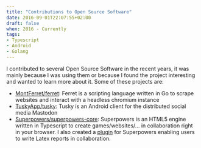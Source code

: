 ```yaml
---
title: "Contributions to Open Source Software"
date: 2016-09-01T22:07:55+02:00
draft: false
when: 2016 - Currently
tags:
- Typescript
- Android
- Golang
---
```


I contributed to several Open Source Software in the recent years, it was mainly because I was using them or because I found the project interesting and wanted to learn more about it. <!--more--> Some of these projects are:

- [MontFerret/ferret](https://github.com/MontFerret/ferret): Ferret is a scripting language written in Go to scrape websites and interact with a headless chromium instance
- [TuskyApp/tusky](https://github.com/TuskyApp/tusky): Tusky is an Android client for the distributed social media Mastodon
- [Superpowers/superpowers-core](https://github.com/Superpowers/superpowers-core): Superpowers is an HTML5 engine written in Typescript to create games/websites/... in collaboration right in your browser. I also created a [plugin](https://github.com/Pangoraw/superpowers-latex) for Superpowers enabling users to write Latex reports in collaboration.
